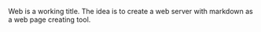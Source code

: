 Web is a working title.
The idea is to create a web server with markdown as a web page creating tool. 
